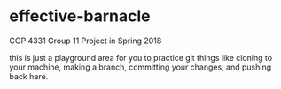 # effective-barnacle
COP 4331 Group 11 Project in Spring 2018


this is just a playground area for you to practice git things like cloning to your machine, making a branch, committing your changes, and pushing back here.
